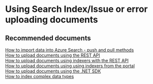 <properties
	pageTitle="Using Search Index/Issue or error uploading documents"
	description="Using Search Index/Issue or error uploading documents"
	service="microsoft.search"
	resource="searchservices"
	authors="bernitorres"
	selfHelpType="generic"
	supportTopicIds="32335648"
	resourceTags=""
	productPesIds="15568"
	cloudEnvironments="public"
/>

# Using Search Index/Issue or error uploading documents
 
## **Recommended documents**
[How to import data into Azure Search - push and pull methods](https://azure.microsoft.com/documentation/articles/search-what-is-data-import/) <br>
[How to upload documents using the REST API](https://msdn.microsoft.com/library/azure/dn798930.aspx) <br>
[How to upload documents using indexers with the REST API](https://msdn.microsoft.com/library/azure/dn946891.aspx) <br>
[How to upload documents using using indexers from the portal](https://azure.microsoft.com/documentation/articles/search-import-data-portal/) <br>
[How to upload documents using the .NET SDK](https://azure.microsoft.com/documentation/articles/search-howto-dotnet-sdk/#core-scenarios) <br>
[How to index complex data types](https://azure.microsoft.com/documentation/articles/search-howto-complex-data-types/)
